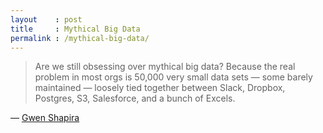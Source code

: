 ```yaml
---
layout    : post
title     : Mythical Big Data
permalink : /mythical-big-data/
---
```


> Are we still obsessing over mythical big data? Because the real problem in most orgs is 50,000 very small data sets &mdash; some barely maintained &mdash; loosely tied together between Slack, Dropbox, Postgres, S3, Salesforce, and a bunch of Excels.

&mdash; [Gwen Shapira](https://twitter.com/gwenshap/status/1227090981008265216)